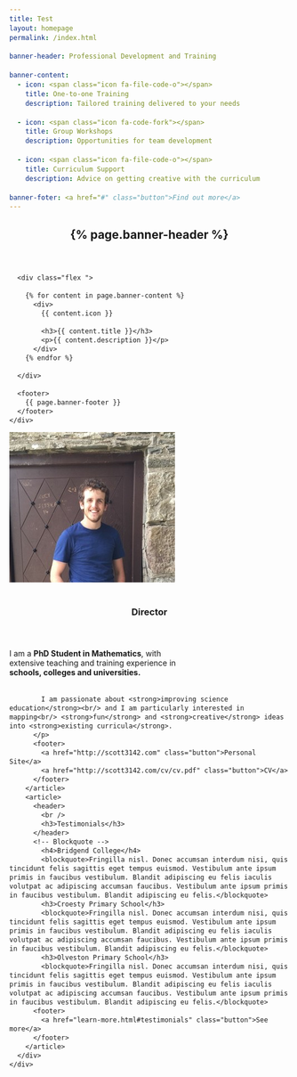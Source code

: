 ```yaml
---
title: Test
layout: homepage
permalink: /index.html

banner-header: Professional Development and Training

banner-content:
  - icon: <span class="icon fa-file-code-o"></span>
    title: One-to-one Training
    description: Tailored training delivered to your needs

  - icon: <span class="icon fa-code-fork"></span>
    title: Group Workshops
    description: Opportunities for team development

  - icon: <span class="icon fa-file-code-o"></span>
    title: Curriculum Support
    description: Advice on getting creative with the curriculum

banner-foter: <a href="#" class="button">Find out more</a>    
---
```


<!-- Banner -->
  <section id="banner">
    <div class="inner">
      <header>
        <h1>{% page.banner-header %}</h1>
      </header>

      <div class="flex ">

        {% for content in page.banner-content %}
          <div>          
            {{ content.icon }}

            <h3>{{ content.title }}</h3>
            <p>{{ content.description }}</p>
          </div>
        {% endfor %}

      </div>

      <footer>
        {{ page.banner-footer }}
      </footer>
    </div>
  </section>


<!-- Three -->
  <section id="three" class="wrapper align-center">
    <div class="inner">
      <div class="flex flex-2">
        <article>
          <div class="image round">
            <img src="images/author_small.jpg" alt="Pic 01" />
          </div>
          <header>
            <br />
            <h3>Director</h3>
          </header>
          <p>
            I am a <strong>PhD Student in Mathematics</strong>, with <br/> extensive teaching and training experience in <br/> <strong>schools, colleges and universities.</strong><br /><br />

            I am passionate about <strong>improving science education</strong><br/> and I am particularly interested in mapping<br/> <strong>fun</strong> and <strong>creative</strong> ideas into <strong>existing curricula</strong>.
          </p>
          <footer>
            <a href="http://scott3142.com" class="button">Personal Site</a>
            <a href="http://scott3142.com/cv/cv.pdf" class="button">CV</a>
          </footer>
        </article>
        <article>
          <header>
            <br />
            <h3>Testimonials</h3>
          </header>
          <!-- Blockquote -->
            <h4>Bridgend College</h4>
            <blockquote>Fringilla nisl. Donec accumsan interdum nisi, quis tincidunt felis sagittis eget tempus euismod. Vestibulum ante ipsum primis in faucibus vestibulum. Blandit adipiscing eu felis iaculis volutpat ac adipiscing accumsan faucibus. Vestibulum ante ipsum primis in faucibus vestibulum. Blandit adipiscing eu felis.</blockquote>
            <h3>Croesty Primary School</h3>
            <blockquote>Fringilla nisl. Donec accumsan interdum nisi, quis tincidunt felis sagittis eget tempus euismod. Vestibulum ante ipsum primis in faucibus vestibulum. Blandit adipiscing eu felis iaculis volutpat ac adipiscing accumsan faucibus. Vestibulum ante ipsum primis in faucibus vestibulum. Blandit adipiscing eu felis.</blockquote>
            <h3>Olveston Primary School</h3>
            <blockquote>Fringilla nisl. Donec accumsan interdum nisi, quis tincidunt felis sagittis eget tempus euismod. Vestibulum ante ipsum primis in faucibus vestibulum. Blandit adipiscing eu felis iaculis volutpat ac adipiscing accumsan faucibus. Vestibulum ante ipsum primis in faucibus vestibulum. Blandit adipiscing eu felis.</blockquote>
          <footer>
            <a href="learn-more.html#testimonials" class="button">See more</a>
          </footer>
        </article>
      </div>
    </div>
  </section>
